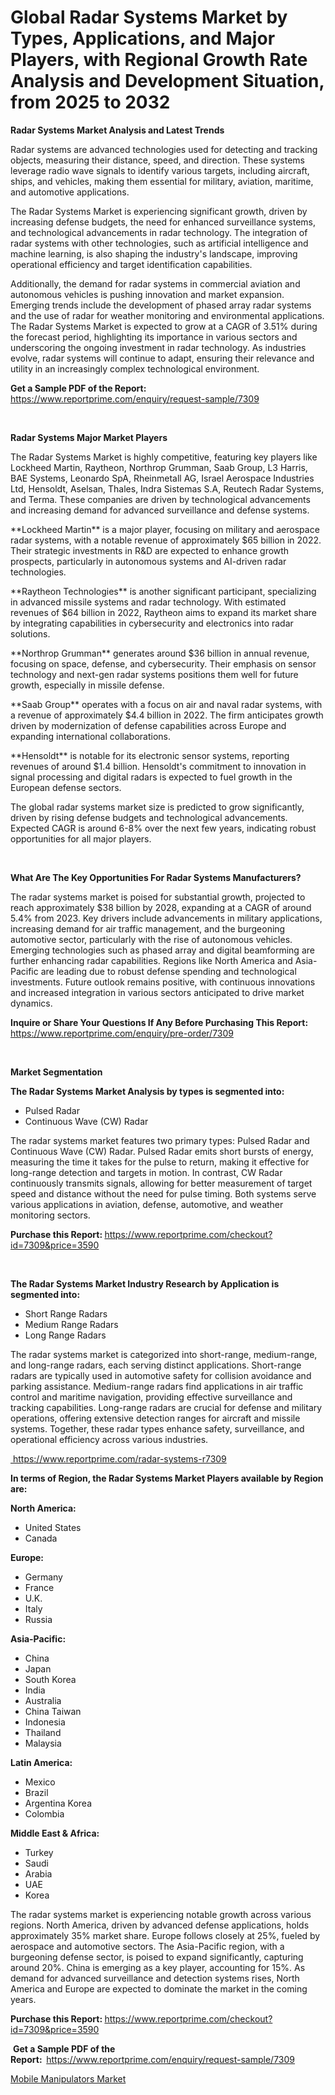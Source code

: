 <p><h1>Global Radar Systems Market by Types, Applications, and Major Players, with Regional Growth Rate Analysis and Development Situation, from 2025 to 2032</h1></p><p><strong>Radar Systems Market Analysis and Latest Trends</strong></p>
<p><p>Radar systems are advanced technologies used for detecting and tracking objects, measuring their distance, speed, and direction. These systems leverage radio wave signals to identify various targets, including aircraft, ships, and vehicles, making them essential for military, aviation, maritime, and automotive applications. </p><p>The Radar Systems Market is experiencing significant growth, driven by increasing defense budgets, the need for enhanced surveillance systems, and technological advancements in radar technology. The integration of radar systems with other technologies, such as artificial intelligence and machine learning, is also shaping the industry's landscape, improving operational efficiency and target identification capabilities.</p><p>Additionally, the demand for radar systems in commercial aviation and autonomous vehicles is pushing innovation and market expansion. Emerging trends include the development of phased array radar systems and the use of radar for weather monitoring and environmental applications. The Radar Systems Market is expected to grow at a CAGR of 3.51% during the forecast period, highlighting its importance in various sectors and underscoring the ongoing investment in radar technology. As industries evolve, radar systems will continue to adapt, ensuring their relevance and utility in an increasingly complex technological environment.</p></p>
<p><strong>Get a Sample PDF of the Report:&nbsp;</strong> <a href="https://www.reportprime.com/enquiry/request-sample/7309?utm_campaign=2673&utm_medium=2&utm_source=Github&utm_content=ia&utm_term=19032025&utm_id=radar-systems">https://www.reportprime.com/enquiry/request-sample/7309</a></p>
<p>&nbsp;</p>
<p><strong>Radar Systems Major Market Players</strong></p>
<p><p>The Radar Systems Market is highly competitive, featuring key players like Lockheed Martin, Raytheon, Northrop Grumman, Saab Group, L3 Harris, BAE Systems, Leonardo SpA, Rheinmetall AG, Israel Aerospace Industries Ltd, Hensoldt, Aselsan, Thales, Indra Sistemas S.A, Reutech Radar Systems, and Terma. These companies are driven by technological advancements and increasing demand for advanced surveillance and defense systems.</p><p>**Lockheed Martin** is a major player, focusing on military and aerospace radar systems, with a notable revenue of approximately $65 billion in 2022. Their strategic investments in R&D are expected to enhance growth prospects, particularly in autonomous systems and AI-driven radar technologies.</p><p>**Raytheon Technologies** is another significant participant, specializing in advanced missile systems and radar technology. With estimated revenues of $64 billion in 2022, Raytheon aims to expand its market share by integrating capabilities in cybersecurity and electronics into radar solutions.</p><p>**Northrop Grumman** generates around $36 billion in annual revenue, focusing on space, defense, and cybersecurity. Their emphasis on sensor technology and next-gen radar systems positions them well for future growth, especially in missile defense.</p><p>**Saab Group** operates with a focus on air and naval radar systems, with a revenue of approximately $4.4 billion in 2022. The firm anticipates growth driven by modernization of defense capabilities across Europe and expanding international collaborations.</p><p>**Hensoldt** is notable for its electronic sensor systems, reporting revenues of around $1.4 billion. Hensoldt's commitment to innovation in signal processing and digital radars is expected to fuel growth in the European defense sectors.</p><p>The global radar systems market size is predicted to grow significantly, driven by rising defense budgets and technological advancements. Expected CAGR is around 6-8% over the next few years, indicating robust opportunities for all major players.</p></p>
<p>&nbsp;</p>
<p><strong>What Are The Key Opportunities For Radar Systems Manufacturers?</strong></p>
<p><p>The radar systems market is poised for substantial growth, projected to reach approximately $38 billion by 2028, expanding at a CAGR of around 5.4% from 2023. Key drivers include advancements in military applications, increasing demand for air traffic management, and the burgeoning automotive sector, particularly with the rise of autonomous vehicles. Emerging technologies such as phased array and digital beamforming are further enhancing radar capabilities. Regions like North America and Asia-Pacific are leading due to robust defense spending and technological investments. Future outlook remains positive, with continuous innovations and increased integration in various sectors anticipated to drive market dynamics.</p></p>
<p><strong>Inquire or Share Your Questions If Any Before Purchasing This Report:</strong> <a href="https://www.reportprime.com/enquiry/pre-order/7309?utm_campaign=2673&utm_medium=2&utm_source=Github&utm_content=ia&utm_term=19032025&utm_id=radar-systems">https://www.reportprime.com/enquiry/pre-order/7309</a></p>
<p>&nbsp;</p>
<p><strong>Market Segmentation</strong></p>
<p><strong>The Radar Systems Market Analysis by types is segmented into:</strong></p>
<p><ul><li>Pulsed Radar</li><li>Continuous Wave (CW) Radar</li></ul></p>
<p><p>The radar systems market features two primary types: Pulsed Radar and Continuous Wave (CW) Radar. Pulsed Radar emits short bursts of energy, measuring the time it takes for the pulse to return, making it effective for long-range detection and targets in motion. In contrast, CW Radar continuously transmits signals, allowing for better measurement of target speed and distance without the need for pulse timing. Both systems serve various applications in aviation, defense, automotive, and weather monitoring sectors.</p></p>
<p><strong>Purchase this Report:&nbsp;</strong><a href="https://www.reportprime.com/checkout?id=7309&price=3590&utm_campaign=2673&utm_medium=2&utm_source=Github&utm_content=ia&utm_term=19032025&utm_id=radar-systems">https://www.reportprime.com/checkout?id=7309&price=3590</a></p>
<p>&nbsp;</p>
<p><strong>The Radar Systems Market Industry Research by Application is segmented into:</strong></p>
<p><ul><li>Short Range Radars</li><li>Medium Range Radars</li><li>Long Range Radars</li></ul></p>
<p><p>The radar systems market is categorized into short-range, medium-range, and long-range radars, each serving distinct applications. Short-range radars are typically used in automotive safety for collision avoidance and parking assistance. Medium-range radars find applications in air traffic control and maritime navigation, providing effective surveillance and tracking capabilities. Long-range radars are crucial for defense and military operations, offering extensive detection ranges for aircraft and missile systems. Together, these radar types enhance safety, surveillance, and operational efficiency across various industries.</p></p>
<p><a href="https://www.reportprime.com/radar-systems-r7309?utm_campaign=2673&utm_medium=2&utm_source=Github&utm_content=ia&utm_term=19032025&utm_id=radar-systems">&nbsp;https://www.reportprime.com/radar-systems-r7309</a></p>
<p><strong>In terms of Region, the Radar Systems Market Players available by Region are:</strong></p>
<p>
    <p> <strong> North America: </strong>
        <ul>
            <li>United States</li>
            <li>Canada</li>
        </ul>
        </p> 
    <p> <strong> Europe: </strong>
        <ul>
            <li>Germany</li>
            <li>France</li>
            <li>U.K.</li>
            <li>Italy</li>
            <li>Russia</li>
        </ul>
        </p> 
    <p> <strong> Asia-Pacific: </strong>
        <ul>
            <li>China</li>
            <li>Japan</li>
            <li>South Korea</li>
            <li>India</li>
            <li>Australia</li>
            <li>China Taiwan</li>
            <li>Indonesia</li>
            <li>Thailand</li>
            <li>Malaysia</li>
        </ul>
        </p> 
    <p> <strong> Latin America: </strong>
        <ul>
            <li>Mexico</li>
            <li>Brazil</li>
            <li>Argentina Korea</li>
            <li>Colombia</li>
        </ul>
        </p> 
    <p> <strong> Middle East & Africa: </strong>
        <ul>
            <li>Turkey</li>
            <li>Saudi</li>
            <li>Arabia</li>
            <li>UAE</li>
            <li>Korea</li>
        </ul>
    </p>
    </p>
<p><p>The radar systems market is experiencing notable growth across various regions. North America, driven by advanced defense applications, holds approximately 35% market share. Europe follows closely at 25%, fueled by aerospace and automotive sectors. The Asia-Pacific region, with a burgeoning defense sector, is poised to expand significantly, capturing around 20%. China is emerging as a key player, accounting for 15%. As demand for advanced surveillance and detection systems rises, North America and Europe are expected to dominate the market in the coming years.</p></p>
<p><strong>Purchase this Report: </strong><a href="https://www.reportprime.com/checkout?id=7309&price=3590&utm_campaign=2673&utm_medium=2&utm_source=Github&utm_content=ia&utm_term=19032025&utm_id=radar-systems">https://www.reportprime.com/checkout?id=7309&price=3590</a></p>
<p>&nbsp;<strong>Get a Sample PDF of the Report:&nbsp;&nbsp;</strong><a href="https://www.reportprime.com/enquiry/request-sample/7309?utm_campaign=2673&utm_medium=2&utm_source=Github&utm_content=ia&utm_term=19032025&utm_id=radar-systems">https://www.reportprime.com/enquiry/request-sample/7309</a></p>
<p><strong></strong></p>
<p><p><a href="https://github.com/juniordelafrance/Market-Research-Report-List-5/blob/main/mobile-manipulators-market.md?utm_campaign=2673&utm_medium=2&utm_source=Github&utm_content=ia&utm_term=19032025&utm_id=radar-systems">Mobile Manipulators Market</a></p></p>